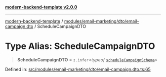[**modern-backend-template v2.0.0**](../../../../../README.md)

***

[modern-backend-template](../../../../../modules.md) / [modules/email-marketing/dto/email-campaign.dto](../README.md) / ScheduleCampaignDTO

# Type Alias: ScheduleCampaignDTO

> **ScheduleCampaignDTO** = `z.infer`\<*typeof* [`scheduleCampaignSchema`](../variables/scheduleCampaignSchema.md)\>

Defined in: [src/modules/email-marketing/dto/email-campaign.dto.ts:65](https://github.com/maemreyo/saas-4cus-nodejs/blob/2a5b3f3aa11335dfa561e80e1feabb8e6084261e/src/modules/email-marketing/dto/email-campaign.dto.ts#L65)
